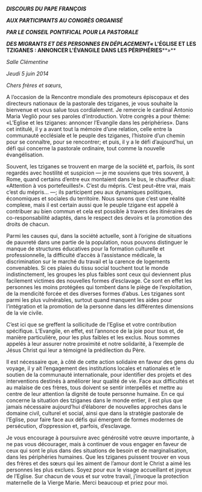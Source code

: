 ***DISCOURS DU PAPE FRANÇOIS***

***AUX PARTICIPANTS AU CONGRÈS ORGANISÉ***

***PAR LE CONSEIL PONTIFICAL POUR LA PASTORALE***

***DES MIGRANTS ET DES PERSONNES EN DÉPLACEMENT*« L'ÉGLISE ET LES TZIGANES : ANNONCER L'ÉVANGILE DANS LES PÉRIPHÉRIES****»**

*Salle Clémentine*

*Jeudi 5 juin 2014*

*Chers frères et sœurs,*

A l’occasion de la Rencontre mondiale des promoteurs épiscopaux et des directeurs nationaux de la pastorale des tziganes, je vous souhaite la bienvenue et vous salue tous cordialement. Je remercie le cardinal Antonio Maria Vegliò pour ses paroles d’introduction. Votre congrès a pour thème: «L’Eglise et les tziganes: annoncer l’Evangile dans les périphéries». Dans cet intitulé, il y a avant tout la mémoire d’une relation, celle entre la communauté ecclésiale et le peuple des tziganes, l’histoire d’un chemin pour se connaître, pour se rencontrer; et puis, il y a le défi d’aujourd’hui, un défi qui concerne la pastorale ordinaire, tout comme la nouvelle évangélisation.

Souvent, les tziganes se trouvent en marge de la société et, parfois, ils sont regardés avec hostilité et suspicion — je me souviens que très souvent, à Rome, quand certains d’entre eux montaient dans le bus, le chauffeur disait: «Attention à vos portefeuilles!». C’est du mépris. C’est peut-être vrai, mais c’est du mépris… —; ils participent peu aux dynamiques politiques, économiques et sociales du territoire. Nous savons que c’est une réalité complexe, mais il est certain aussi que le peuple tzigane est appelé à contribuer au bien commun et cela est possible à travers des itinéraires de co-responsabilité adaptés, dans le respect des devoirs et la promotion des droits de chacun.

Parmi les causes qui, dans la société actuelle, sont à l’origine de situations de pauvreté dans une partie de la population, nous pouvons distinguer le manque de structures éducatives pour la formation culturelle et professionnelle, la difficulté d’accès à l’assistance médicale, la discrimination sur le marché du travail et la carence de logements convenables. Si ces plaies du tissu social touchent tout le monde indistinctement, les groupes les plus faibles sont ceux qui deviennent plus facilement victimes des nouvelles formes d’esclavage. Ce sont en effet les personnes les moins protégées qui tombent dans le piège de l’exploitation, de la mendicité forcée et des diverses formes d’abus. Les tziganes sont parmi les plus vulnérables, surtout quand manquent les aides pour l’intégration et la promotion de la personne dans les différentes dimensions de la vie civile.

C’est ici que se greffent la sollicitude de l’Eglise et votre contribution spécifique. L’Evangile, en effet, est l’annonce de la joie pour tous et, de manière particulière, pour les plus faibles et les exclus. Nous sommes appelés à leur assurer notre proximité et notre solidarité, à l’exemple de Jésus Christ qui leur a témoigné la prédilection du Père.

Il est nécessaire que, à côté de cette action solidaire en faveur des gens du voyage, il y ait l’engagement des institutions locales et nationales et le soutien de la communauté internationale, pour identifier des projets et des interventions destinés à améliorer leur qualité de vie. Face aux difficultés et au malaise de ces frères, tous doivent se sentir interpellés et mettre au centre de leur attention la dignité de toute personne humaine. En ce qui concerne la situation des tziganes dans le monde entier, il est plus que jamais nécessaire aujourd’hui d’élaborer de nouvelles approches dans le domaine civil, culturel et social, ainsi que dans la stratégie pastorale de l’Eglise, pour faire face aux défis qui émergent de formes modernes de persécution, d’oppression et, parfois, d’esclavage.

Je vous encourage à poursuivre avec générosité votre œuvre importante, à ne pas vous décourager, mais à continuer de vous engager en faveur de ceux qui sont le plus dans des situations de besoin et de marginalisation, dans les périphéries humaines. Que les tziganes puissent trouver en vous des frères et des sœurs qui les aiment de l’amour dont le Christ a aimé les personnes les plus exclues. Soyez pour eux le visage accueillant et joyeux de l’Eglise. Sur chacun de vous et sur votre travail, j’invoque la protection maternelle de la Vierge Marie. Merci beaucoup et priez pour moi.